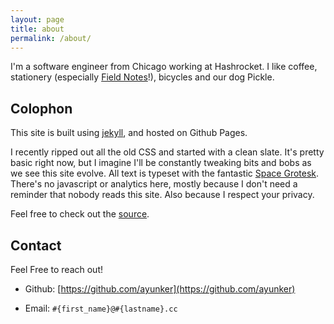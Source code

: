 ```yaml
---
layout: page
title: about
permalink: /about/
---
```


I'm a software engineer from Chicago working at Hashrocket. I like coffee,
stationery (especially [Field Notes][field_notes]!), bicycles and our dog
Pickle.

## Colophon

This site is built using [jekyll][jekyll], and hosted on Github Pages.

I recently ripped out all the old CSS and started with a clean slate. It's
pretty basic right now, but I imagine I'll be constantly tweaking bits and bobs
as we see this site evolve. All text is typeset with the fantastic [Space
Grotesk][space_grotesk]. There's no javascript or analytics here, mostly
because I don't need a reminder that nobody reads this site. Also because I
respect your privacy.

Feel free to check out the [source][source].

## Contact

Feel Free to reach out!

* Github: [https://github.com/ayunker](https://github.com/ayunker)

* Email: `#{first_name}@#{lastname}.cc`

[field_notes]: https://fieldnotesbrand.com/
[jekyll]: https://jekyllrb.com/
[source]: https://github.com/ayunker/ayunker.github.io
[space_grotesk]: https://fonts.floriankarsten.com/space-grotesk
